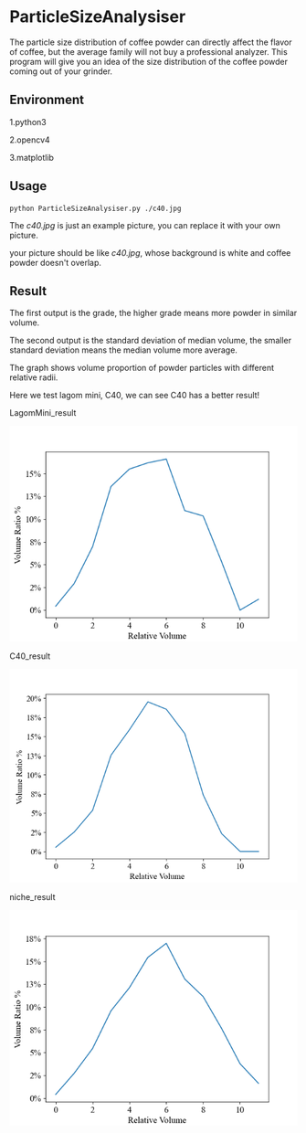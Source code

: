 # ParticleSizeAnalysiser


The particle size distribution of coffee powder can directly affect the flavor of coffee, but the average family will not buy a professional analyzer. This program will give you an idea of the size distribution of the coffee powder coming out of your grinder. 

## Environment
1.python3

2.opencv4

3.matplotlib

## Usage
```
python ParticleSizeAnalysiser.py ./c40.jpg
```
The *c40.jpg* is just an example picture, you can replace it with your own picture.

your picture should be like *c40.jpg*, whose background is white and coffee powder doesn't overlap.

## Result

The first output is the grade, the higher grade means more powder in similar volume.

The second output is the standard deviation of median volume, the smaller standard deviation means the median volume more average.

The graph shows volume proportion of powder particles with different relative radii.

Here we test lagom mini, C40, we can see C40 has a better result!


LagomMini_result

![avatar](https://github.com/bishopAL/ParticleSizeAnalysiser/blob/master/lagomMini_result.png)

C40_result

![avatar](https://github.com/bishopAL/ParticleSizeAnalysiser/blob/master/c40_result.png)

niche_result

![avatar](https://github.com/bishopAL/ParticleSizeAnalysiser/blob/master/niche_result.png)
